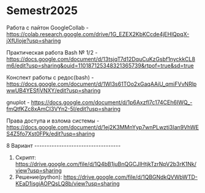 # Semestr2025
Работа с пайтон GoogleCollab - https://colab.research.google.com/drive/1G_EZEX2KbKCcde4jEHlQpqX-jXfUIoje?usp=sharing

Практическая работа Bash № 1/2 - https://docs.google.com/document/d/13tsjqT7d12DquCuKzGsbf1nyckkCL8m6/edit?usp=sharing&ouid=110187125348321365739&rtpof=true&sd=true

Конспект работы  с редос(bash) - https://docs.google.com/document/d/1Wl3s61TOo2xGaqAAiU_qmiFVvNRlpwwUB4YESfjVNXY/edit?usp=sharing

gnuplot - https://docs.google.com/document/d/1p6Axzfl7c174CEh6IWQ_-fmQtfKZc8xAmCI3VYn2-5I/edit?usp=sharing

Права доступа и взлома системы - https://docs.google.com/document/d/1ej2K3MMnYyp7wnPLwzti3Ian9VhWES4Z5fo7Xst0FPk/edit?usp=sharing

8 Вариант -----------------------------------
1. Скрипт: https://drive.google.com/file/d/1Q4bB1juBnQGCJIHtjkTzrNpV2b3rK1Nk/view?usp=sharing
2. Решение(python): https://drive.google.com/file/d/1QBGNdkQVWbWTD-KEaD1isgiAOPQsLQ8b/view?usp=sharing
